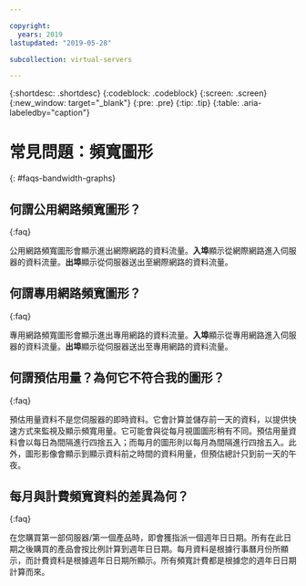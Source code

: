 ```yaml
---

copyright:
  years: 2019
lastupdated: "2019-05-28"

subcollection: virtual-servers

---
```


{:shortdesc: .shortdesc}
{:codeblock: .codeblock}
{:screen: .screen}
{:new_window: target="_blank"}
{:pre: .pre}
{:tip: .tip}
{:table: .aria-labeledby="caption"}

# 常見問題：頻寬圖形
{: #faqs-bandwidth-graphs}

## 何謂公用網路頻寬圖形？
{:faq}

公用網路頻寬圖形會顯示進出網際網路的資料流量。**入埠**顯示從網際網路進入伺服器的資料流量。**出埠**顯示從伺服器送出至網際網路的資料流量。

## 何謂專用網路頻寬圖形？
{:faq}

專用網路頻寬圖形會顯示進出專用網路的資料流量。**入埠**顯示從專用網路進入伺服器的資料流量。**出埠**顯示從伺服器送出至專用網路的資料流量。

## 何謂預估用量？為何它不符合我的圖形？
{:faq}

預估用量資料不是您伺服器的即時資料。它會計算並儲存前一天的資料，以提供快速方式來監視及顯示頻寬用量。它可能會與從每月視圖圖形稍有不同。預估用量資料會以每日為間隔進行四捨五入；而每月的圖形則以每月為間隔進行四捨五入。此外，圖形影像會顯示到顯示資料前之時間的資料用量，但預估總計只到前一天的午夜。

## 每月與計費頻寬資料的差異為何？
{:faq}

在您購買第一部伺服器/第一個產品時，即會獲指派一個週年日日期。所有在此日期之後購買的產品會按比例計算到週年日日期。每月資料是根據行事曆月份所顯示，而計費資料是根據週年日日期所顯示。所有頻寬計費都是根據您的週年日日期計算而來。
